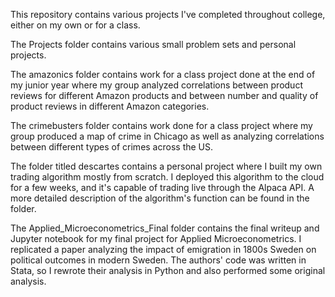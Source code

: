 This repository contains various projects I've completed throughout college, either on my own or for a class.

The Projects folder contains various small problem sets and personal projects. 

The amazonics folder contains work for a class project done at the end of my junior year 
where my group analyzed correlations between product reviews for different Amazon products and between number and quality of product reviews in different Amazon categories.

The crimebusters folder contains work done for a class project where my group produced a map of crime in Chicago as well as analyzing correlations between 
different types of crimes across the US.

The folder titled descartes contains a personal project where I built my own trading algorithm mostly from scratch. I deployed this algorithm to the cloud for a few weeks,
and it's capable of trading live through the Alpaca API. A more detailed description of the algorithm's function can be found in the folder.

The Applied_Microeconometrics_Final folder contains the final writeup and Jupyter notebook for my final project for Applied Microeconometrics. I replicated a paper analyzing the impact of
emigration in 1800s Sweden on political outcomes in modern Sweden. The authors' code was written in Stata, so I rewrote their analysis in Python and also performed some 
original analysis.
